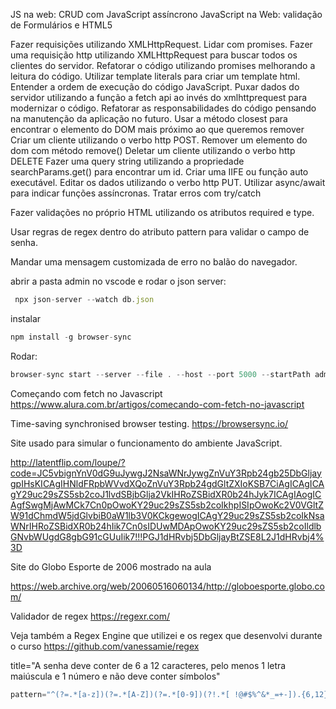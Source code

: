 

JS na web: CRUD com JavaScript assíncrono
JavaScript na Web: validação de Formulários e HTML5



Fazer requisições utilizando XMLHttpRequest.
Lidar com promises.
Fazer uma requisição http utilizando XMLHttpRequest para buscar todos os clientes do servidor.
Refatorar o código utilizando promises melhorando a leitura do código.
Utilizar template literals para criar um template html.
Entender a ordem de execução do código JavaScript.
Puxar dados do servidor utilizando a função a fetch api ao invés do xmlhttprequest para modernizar o código.
Refatorar as responsabilidades do código pensando na manutenção da aplicação no futuro.
Usar a método closest para encontrar o elemento do DOM mais próximo ao que queremos remover
Criar um cliente utilizando o verbo http POST.
Remover um elemento do dom com método remove()
Deletar um cliente utilizando o verbo http DELETE
Fazer uma query string utilizando a propriedade searchParams.get() para encontrar um id.
Criar uma IIFE ou função auto executável.
Editar os dados utilizando o verbo http PUT.
Utilizar async/await para indicar funções assíncronas.
Tratar erros com try/catch

Fazer validações no próprio HTML utilizando os atributos required e type.

Usar regras de regex dentro do atributo pattern para validar o campo de senha.

Mandar uma mensagem customizada de erro no balão do navegador.


abrir a pasta admin no vscode e 
rodar o json server: 
```js
 npx json-server --watch db.json
```

instalar
```js
npm install -g browser-sync
```

Rodar: 
```js
browser-sync start --server --file . --host --port 5000 --startPath admin/telas/lista_cliente.html
```



Começando com fetch no Javascript
https://www.alura.com.br/artigos/comecando-com-fetch-no-javascript


Time-saving synchronised browser testing.
https://browsersync.io/


Site usado para simular o funcionamento do ambiente JavaScript.

http://latentflip.com/loupe/?code=JC5vbignYnV0dG9uJywgJ2NsaWNrJywgZnVuY3Rpb24gb25DbGljaygpIHsKICAgIHNldFRpbWVvdXQoZnVuY3Rpb24gdGltZXIoKSB7CiAgICAgICAgY29uc29sZS5sb2coJ1lvdSBjbGlja2VkIHRoZSBidXR0b24hJyk7ICAgIAogICAgfSwgMjAwMCk7Cn0pOwoKY29uc29sZS5sb2coIkhpISIpOwoKc2V0VGltZW91dChmdW5jdGlvbiB0aW1lb3V0KCkgewogICAgY29uc29sZS5sb2coIkNsaWNrIHRoZSBidXR0b24hIik7Cn0sIDUwMDApOwoKY29uc29sZS5sb2coIldlbGNvbWUgdG8gbG91cGUuIik7!!!PGJ1dHRvbj5DbGljayBtZSE8L2J1dHRvbj4%3D


Site do Globo Esporte de 2006 mostrado na aula

https://web.archive.org/web/20060516060134/http://globoesporte.globo.com/


Validador de regex
https://regexr.com/

Veja também a Regex Engine que utilizei e os regex que desenvolvi durante o curso
https://github.com/vanessamie/regex


title="A senha deve conter de 6 a 12 caracteres, pelo menos 1 letra maiúscula e 1 número e não deve conter símbolos"
```js
pattern="^(?=.*[a-z])(?=.*[A-Z])(?=.*[0-9])(?!.*[ !@#$%^&*_=+-]).{6,12}$" 
```